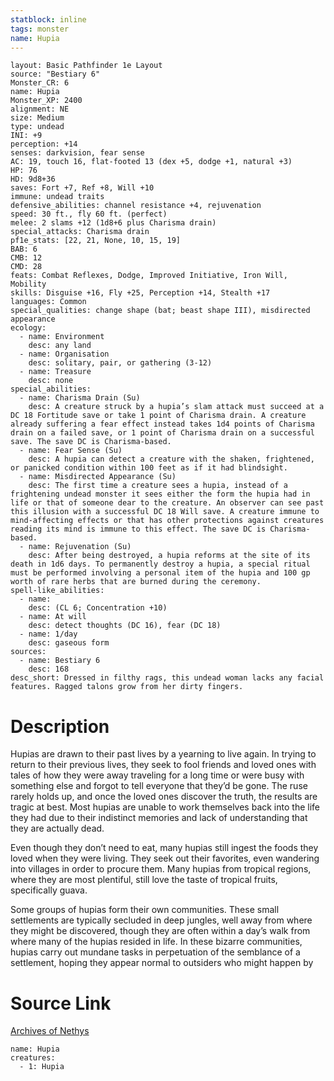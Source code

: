 ```yaml
---
statblock: inline
tags: monster
name: Hupia
---
```

```statblock
layout: Basic Pathfinder 1e Layout
source: "Bestiary 6"
Monster_CR: 6
name: Hupia
Monster_XP: 2400
alignment: NE
size: Medium
type: undead
INI: +9
perception: +14
senses: darkvision, fear sense
AC: 19, touch 16, flat-footed 13 (dex +5, dodge +1, natural +3)
HP: 76
HD: 9d8+36
saves: Fort +7, Ref +8, Will +10
immune: undead traits
defensive_abilities: channel resistance +4, rejuvenation
speed: 30 ft., fly 60 ft. (perfect)
melee: 2 slams +12 (1d8+6 plus Charisma drain)
special_attacks: Charisma drain
pf1e_stats: [22, 21, None, 10, 15, 19]
BAB: 6
CMB: 12
CMD: 28
feats: Combat Reflexes, Dodge, Improved Initiative, Iron Will, Mobility
skills: Disguise +16, Fly +25, Perception +14, Stealth +17
languages: Common
special_qualities: change shape (bat; beast shape III), misdirected appearance
ecology:
  - name: Environment
    desc: any land
  - name: Organisation
    desc: solitary, pair, or gathering (3-12)
  - name: Treasure
    desc: none
special_abilities:
  - name: Charisma Drain (Su)
    desc: A creature struck by a hupia’s slam attack must succeed at a DC 18 Fortitude save or take 1 point of Charisma drain. A creature already suffering a fear effect instead takes 1d4 points of Charisma drain on a failed save, or 1 point of Charisma drain on a successful save. The save DC is Charisma-based.
  - name: Fear Sense (Su)
    desc: A hupia can detect a creature with the shaken, frightened, or panicked condition within 100 feet as if it had blindsight.
  - name: Misdirected Appearance (Su)
    desc: The first time a creature sees a hupia, instead of a frightening undead monster it sees either the form the hupia had in life or that of someone dear to the creature. An observer can see past this illusion with a successful DC 18 Will save. A creature immune to mind-affecting effects or that has other protections against creatures reading its mind is immune to this effect. The save DC is Charisma-based.
  - name: Rejuvenation (Su)
    desc: After being destroyed, a hupia reforms at the site of its death in 1d6 days. To permanently destroy a hupia, a special ritual must be performed involving a personal item of the hupia and 100 gp worth of rare herbs that are burned during the ceremony.
spell-like_abilities:
  - name:
    desc: (CL 6; Concentration +10)
  - name: At will
    desc: detect thoughts (DC 16), fear (DC 18)
  - name: 1/day
    desc: gaseous form
sources:
  - name: Bestiary 6
    desc: 168
desc_short: Dressed in filthy rags, this undead woman lacks any facial features. Ragged talons grow from her dirty fingers.
```
# Description
Hupias are drawn to their past lives by a yearning to live again. In trying to return to their previous lives, they seek to fool friends and loved ones with tales of how they were away traveling for a long time or were busy with something else and forgot to tell everyone that they’d be gone. The ruse rarely holds up, and once the loved ones discover the truth, the results are tragic at best. Most hupias are unable to work themselves back into the life they had due to their indistinct memories and lack of understanding that they are actually dead. 

Even though they don’t need to eat, many hupias still ingest the foods they loved when they were living. They seek out their favorites, even wandering into villages in order to procure them. Many hupias from tropical regions, where they are most plentiful, still love the taste of tropical fruits, specifically guava. 

Some groups of hupias form their own communities. These small settlements are typically secluded in deep jungles, well away from where they might be discovered, though they are often within a day’s walk from where many of the hupias resided in life. In these bizarre communities, hupias carry out mundane tasks in perpetuation of the semblance of a settlement, hoping they appear normal to outsiders who might happen by
# Source Link
[Archives of Nethys](https://aonprd.com/MonsterDisplay.aspx?ItemName=Hupia)
```encounter-table
name: Hupia
creatures:
  - 1: Hupia
```
